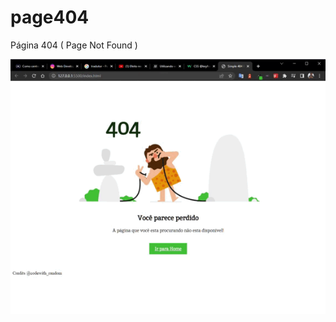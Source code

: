 # page404

Página 404 ( Page Not Found )

![alt text](https://github.com/Bxstars/page404/blob/master/Simple%20404%20Error%20Page%20-%20Google%20Chrome%202022-08-30%2015-14-39.gif "GIF page404")



